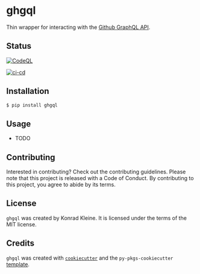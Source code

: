 # ghgql

Thin wrapper for interacting with the [Github GraphQL API](https://docs.github.com/en/graphql).

## Status

[![CodeQL](https://github.com/kwk/ghgql/actions/workflows/codeql.yml/badge.svg)](https://github.com/kwk/ghgql/actions/workflows/codeql.yml)

[![ci-cd](https://github.com/kwk/ghgql/actions/workflows/ci-cd.yml/badge.svg)](https://github.com/kwk/ghgql/actions/workflows/ci-cd.yml)

## Installation

```bash
$ pip install ghgql
```

## Usage

- TODO

## Contributing

Interested in contributing? Check out the contributing guidelines. Please note that this project is released with a Code of Conduct. By contributing to this project, you agree to abide by its terms.

## License

`ghgql` was created by Konrad Kleine. It is licensed under the terms of the MIT license.

## Credits

`ghgql` was created with [`cookiecutter`](https://cookiecutter.readthedocs.io/en/latest/) and the `py-pkgs-cookiecutter` [template](https://github.com/py-pkgs/py-pkgs-cookiecutter).
